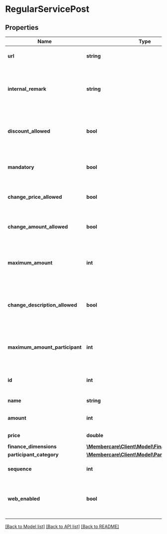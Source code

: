# RegularServicePost

## Properties
Name | Type | Description | Notes
------------ | ------------- | ------------- | -------------
**url** | **string** | The link to the current resource | [optional] 
**internal_remark** | **string** | Indicates whether or not the description of the service is editable. | [optional] 
**discount_allowed** | **bool** | Indicates whether or not discount is allowed on the service. | [optional] 
**mandatory** | **bool** | Indicates whether or not the service is mandatory. | [optional] 
**change_price_allowed** | **bool** | Indicates whether or not the price is editable. | [optional] 
**change_amount_allowed** | **bool** | Indicates whether or not the amount is editable. | [optional] 
**maximum_amount** | **int** | The maximum amount that is available for the service. | [optional] 
**change_description_allowed** | **bool** | Indicates whether or not the description of the service is editable. | [optional] 
**maximum_amount_participant** | **int** | The maximum amount that is available for each participant. | [optional] 
**id** | **int** | The identification number of the service. | [optional] 
**name** | **string** | The name of the service | [optional] 
**amount** | **int** | The default amount for the service. | [optional] 
**price** | **double** | The price of the service | [optional] 
**finance_dimensions** | [**\Membercare\Client\Model\FinanceDimensions**](FinanceDimensions.md) |  | [optional] 
**participant_category** | [**\Membercare\Client\Model\ParticipantCategory**](ParticipantCategory.md) |  | [optional] 
**sequence** | **int** | The ordering sequence of the service | [optional] 
**web_enabled** | **bool** | Indicates whether or not to display the service on web. | [optional] 

[[Back to Model list]](../../README.md#documentation-for-models) [[Back to API list]](../../README.md#documentation-for-api-endpoints) [[Back to README]](../../README.md)

